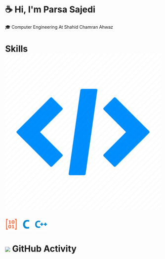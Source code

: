 <h1>☕ Hi, I'm Parsa Sajedi </h1>
<p>🎓 Computer Engineering At Shahid Chamran Ahwaz</p>

<h1>Skills <img src="assets/icon/code.png"></h1>
<img src="https://github.com/PKief/vscode-material-icon-theme/blob/main/icons/assembly.svg" title="Assembly" alt="Assembly" width="40" height="40"/>&nbsp;
<img src="https://github.com/PKief/vscode-material-icon-theme/blob/main/icons/c.svg" title="C" alt="C" width="40" height="40"/>&nbsp;
<img src="https://github.com/PKief/vscode-material-icon-theme/blob/main/icons/cpp.svg" title="C++" alt="C++" width="40" height="40"/>&nbsp;

<h1> <img src="assets/gif/about.gif"> GitHub Activity</h1>